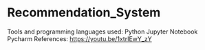 # Recommendation_System
Tools and programming languages used:
Python
Jupyter Notebook
Pycharm
References:
https://youtu.be/1xtrIEwY_zY
